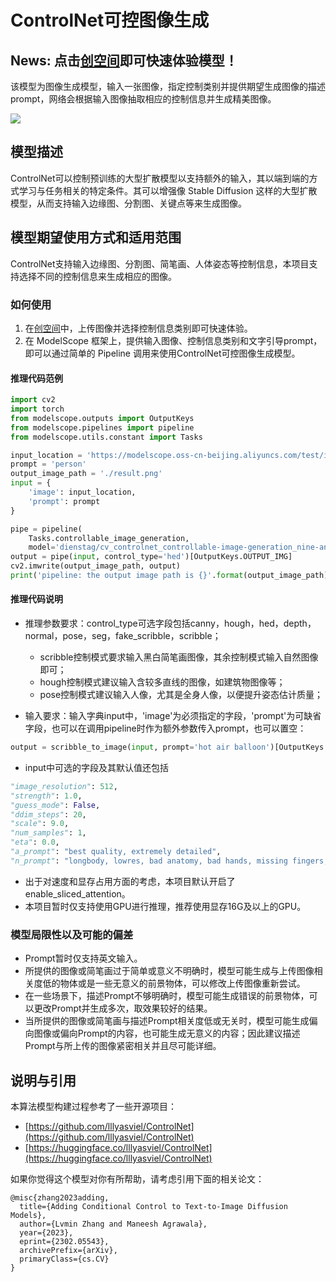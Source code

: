 
# ControlNet可控图像生成
## News: 点击[创空间](https://www.modelscope.cn/studios/dienstag/controlnet_controllable-image-generation/summary)即可快速体验模型！
该模型为图像生成模型，输入一张图像，指定控制类别并提供期望生成图像的描述prompt，网络会根据输入图像抽取相应的控制信息并生成精美图像。

<img src="./control_demo.gif">

## 模型描述
ControlNet可以控制预训练的大型扩散模型以支持额外的输入，其以端到端的方式学习与任务相关的特定条件。其可以增强像 Stable Diffusion 这样的大型扩散模型，从而支持输入边缘图、分割图、关键点等来生成图像。
## 模型期望使用方式和适用范围
ControlNet支持输入边缘图、分割图、简笔画、人体姿态等控制信息，本项目支持选择不同的控制信息来生成相应的图像。
### 如何使用

1. 在[创空间](https://www.modelscope.cn/studios/dienstag/controlnet_controllable-image-generation/summary)中，上传图像并选择控制信息类别即可快速体验。
2. 在 ModelScope 框架上，提供输入图像、控制信息类别和文字引导prompt，即可以通过简单的 Pipeline 调用来使用ControlNet可控图像生成模型。
#### 推理代码范例
```python
import cv2
import torch
from modelscope.outputs import OutputKeys
from modelscope.pipelines import pipeline
from modelscope.utils.constant import Tasks

input_location = 'https://modelscope.oss-cn-beijing.aliyuncs.com/test/images/image_segmentation.jpg'
prompt = 'person'
output_image_path = './result.png'
input = {
    'image': input_location,
    'prompt': prompt
}

pipe = pipeline(
    Tasks.controllable_image_generation,
    model='dienstag/cv_controlnet_controllable-image-generation_nine-annotators')
output = pipe(input, control_type='hed')[OutputKeys.OUTPUT_IMG]
cv2.imwrite(output_image_path, output)
print('pipeline: the output image path is {}'.format(output_image_path))
```
#### 推理代码说明

- 推理参数要求：control_type可选字段包括canny，hough，hed，depth，normal，pose，seg，fake_scribble，scribble；
  - scribble控制模式要求输入黑白简笔画图像，其余控制模式输入自然图像即可；
  - hough控制模式建议输入含较多直线的图像，如建筑物图像等；
  - pose控制模式建议输入人像，尤其是全身人像，以便提升姿态估计质量；

- 输入要求：输入字典input中，'image'为必须指定的字段，'prompt'为可缺省字段，也可以在调用pipeline时作为额外参数传入prompt，也可以置空：
```python
output = scribble_to_image(input, prompt='hot air balloon')[OutputKeys.OUTPUT_IMG]
```
- input中可选的字段及其默认值还包括
```python
"image_resolution": 512,
"strength": 1.0,
"guess_mode": False,
"ddim_steps": 20,
"scale": 9.0,
"num_samples": 1,
"eta": 0.0,
"a_prompt": "best quality, extremely detailed",
"n_prompt": "longbody, lowres, bad anatomy, bad hands, missing fingers, extra digit, fewer digits, cropped, worst quality, low quality"
```

- 出于对速度和显存占用方面的考虑，本项目默认开启了enable_sliced_attention。
- 本项目暂时仅支持使用GPU进行推理，推荐使用显存16G及以上的GPU。

### 模型局限性以及可能的偏差

- Prompt暂时仅支持英文输入。
- 所提供的图像或简笔画过于简单或意义不明确时，模型可能生成与上传图像相关度低的物体或是一些无意义的前景物体，可以修改上传图像重新尝试。
- 在一些场景下，描述Prompt不够明确时，模型可能生成错误的前景物体，可以更改Prompt并生成多次，取效果较好的结果。
- 当所提供的图像或简笔画与描述Prompt相关度低或无关时，模型可能生成偏向图像或偏向Prompt的内容，也可能生成无意义的内容；因此建议描述Prompt与所上传的图像紧密相关并且尽可能详细。

## 说明与引用
本算法模型构建过程参考了一些开源项目：

- [https://github.com/lllyasviel/ControlNet](https://github.com/lllyasviel/ControlNet)
- [https://huggingface.co/lllyasviel/ControlNet](https://huggingface.co/lllyasviel/ControlNet)

如果你觉得这个模型对你有所帮助，请考虑引用下面的相关论文：
```
@misc{zhang2023adding,
  title={Adding Conditional Control to Text-to-Image Diffusion Models}, 
  author={Lvmin Zhang and Maneesh Agrawala},
  year={2023},
  eprint={2302.05543},
  archivePrefix={arXiv},
  primaryClass={cs.CV}
}
```


